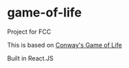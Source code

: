 # game-of-life

Project for FCC

This is based on [Conway's Game of Life](https://en.wikipedia.org/wiki/Conway%27s_Game_of_Life)

Built in React.JS
